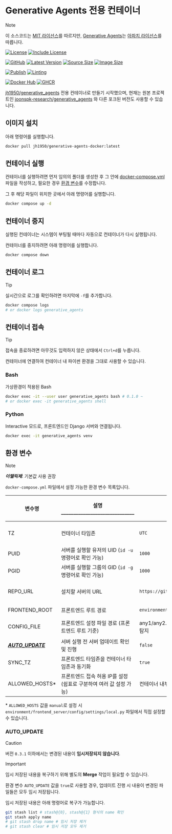 # Generative Agents 전용 컨테이너

> [!NOTE]
> 이 소스코드는 [MIT 라이선스](https://github.com/jh1950/generative-agents-docker/blob/main/LICENSE)를 따르지만,
> [Generative Agents](https://github.com/jh1950/generative_agents)는
> [아파치 라이선스](https://www.apache.org/licenses/LICENSE-2.0.txt)를 따릅니다.

[![License](https://img.shields.io/github/license/jh1950/generative-agents-docker?label=License)](https://github.com/jh1950/generative-agents-docker/blob/main/LICENSE)
[![Include License](https://img.shields.io/github/license/jh1950/generative_agents?&label=Include)](https://www.apache.org/licenses/LICENSE-2.0.txt)

[![GitHub](https://img.shields.io/badge/GitHub-Source-blue?logo=github)](https://github.com/jh1950/generative-agents-docker)
[![Latest Version](https://img.shields.io/github/v/release/jh1950/generative-agents-docker?label=Latest)](https://github.com/jh1950/generative-agents-docker/releases)
[![Source Size](https://img.shields.io/github/repo-size/jh1950/generative-agents-docker?label=Source)](https://github.com/jh1950/generative-agents-docker)
[![Image Size](https://img.shields.io/docker/image-size/jh1950/generative-agents-docker?label=Image)](https://hub.docker.com/r/jh1950/generative-agents-docker/tags)

[![Publish](https://github.com/jh1950/generative-agents-docker/actions/workflows/docker-publish.yml/badge.svg)](https://github.com/jh1950/generative-agents-docker/actions/workflows/docker-publish.yml)
[![Linting](https://github.com/jh1950/generative-agents-docker/actions/workflows/linting.yml/badge.svg)](https://github.com/jh1950/generative-agents-docker/actions/workflows/linting.yml)

[![Docker Hub](https://img.shields.io/badge/Docker-Hub-blue?logo=docker)](https://hub.docker.com/r/jh1950/generative-agents-docker)
[![GHCR](https://img.shields.io/badge/GHCR-Package-blue?logo=docker)](https://github.com/jh1950/generative-agents-docker/pkgs/container/generative-agents-docker)

[jh1950/generative_agents](https://github.com/jh1950/generative_agents)
전용 컨테이너로 만들기 시작했으며, 현재는 원본 프로젝트인
[joonspk-research/generative_agents](https://github.com/joonspk-research/generative_agents)
와 다른 포크된 버전도 사용할 수 있습니다.


## 이미지 설치

아래 명령어를 실행합니다.

```bash
docker pull jh1950/generative-agents-docker:latest
```


## 컨테이너 실행

컨테이너를 실행하려면 먼저 임의의 폴더를 생성한 후 그 안에
[docker-compose.yml](https://github.com/jh1950/generative-agents-docker/blob/main/docker-compose.yml)
파일을 작성하고, 필요한 경우 [환경 변수](#환경-변수)를 수정합니다.

그 후 해당 파일이 위치한 곳에서 아래 명령어를 실행합니다.

```bash
docker compose up -d
```


## 컨테이너 중지

실행된 컨테이너는 시스템이 부팅될 때마다 자동으로 컨테이너가 다시 실행됩니다.

컨테이너를 중지하려면 아래 명령어를 실행합니다.

```bash
docker compose down
```


## 컨테이너 로그

> [!TIP]
> 실시간으로 로그를 확인하려면 마지막에 `-f`를 추가합니다.

```bash
docker compose logs
# or docker logs generative_agents
```


## 컨테이너 접속

> [!TIP]
> 접속을 종료하려면 아무것도 입력하지 않은 상태에서 `Ctrl+d`를 누릅니다.

컨테이너에 연결하여 컨테이너 내 파이썬 환경을 그대로 사용할 수 있습니다.

### Bash

가상환경이 적용된 Bash

```bash
docker exec -it --user user generative_agents bash # 0.1.0 ~
# or docker exec -it generative_agents shell
```

### Python

Interactive 모드로, 프론트엔드인 Django 서버와 연결됩니다.

```bash
docker exec -it generative_agents venv
```


## 환경 변수

> [!NOTE]
>
> _**이탤릭체**_: 기본값 사용 권장

`docker-compose.yml` 파일에서 설정 가능한 환경 변수 목록입니다.

| 변수명                            | 설명 ______________________________                                | 기본값                                            | 설정 가능한 값                                                                              | 추가된 버전 |
|-----------------------------------|--------------------------------------------------------------------|---------------------------------------------------|---------------------------------------------------------------------------------------------|-------------|
| TZ                                | 컨테이너 타임존                                                    | `UTC`                                             | [TZ Identifiers(식별자)](https://en.wikipedia.org/wiki/List_of_tz_database_time_zones) 참고 | 0.1.0       |
| PUID                              | 서버를 실행할 유저의 UID (`id -u` 명령어로 확인 가능)              | `1000`                                            | 1~                                                                                          | 0.1.0       |
| PGID                              | 서버를 실행할 그룹의 GID (`id -g` 명령어로 확인 가능)              | `1000`                                            | 1~                                                                                          | 0.1.0       |
| REPO_URL                          | 설치할 서버의 URL                                                  | `https://github.com/jh1950/generative_agents`     | 원본 프로젝트 및 포크된 버전의 URL                                                          | 0.4.0       |
| FRONTEND_ROOT                     | 프론트엔드 루트 경로                                               | `environment/frontend_server`                     | `path`, `./path`, `/path`                                                                   | 0.4.0       |
| CONFIG_FILE                       | 프론트엔드 설정 파일 경로 (프론트엔드 루트 기준)                   | any1/any2.py, any1/any2/local.py인 경우 자동 탐지 | `path/file.py`, `./path/file.py`, `/path/file.py`                                           | 0.4.0       |
| _**[AUTO_UPDATE](#auto_update)**_ | 서버 실행 전 서버 업데이트 확인 및 진행                            | `false`                                           | boolean                                                                                     | 0.2.0       |
| SYNC_TZ                           | 프론트엔드 타임존을 컨테이너 타임존과 동기화                       | `true`                                            | boolean                                                                                     | 0.3.1       |
| ALLOWED_HOSTS\*                   | 프론트엔드 접속 허용 IP를 설정 (쉼표로 구분하여 여러 값 설정 가능) | 컨테이너 내부 IP                                  | `IP`, `IP, Domain, ...`, `manual`                                                           | 0.1.0       |

\* `ALLOWED_HOSTS` 값을 `manual`로 설정 시 `environment/frontend_server/config/settings/local.py` 파일에서 직접 설정할 수 있습니다.

### AUTO_UPDATE

> [!CAUTION]
> 버전 `0.3.1` 이하에서는 변경된 내용이 **임시저장되지 않습니다**.

<!-- markdownlint-disable-line MD028 -->
> [!IMPORTANT]
> 임시 저장된 내용을 복구하기 위해 별도의 **Merge** 작업이 필요할 수 있습니다.

환경 변수 `AUTO_UPDATE` 값을 `true`로 사용할 경우, 업데이트 진행 시 내용이 변경된 파일들은 모두 임시 저장됩니다.

임시 저장된 내용은 아래 명령어로 복구가 가능합니다.

```bash
git stash list # stash@{0}, stash@{1} 형식의 name 확인
git stash apply name
# git stash drop name # 임시 저장 제거
# git stash clear # 임시 저장 모두 제거
```
